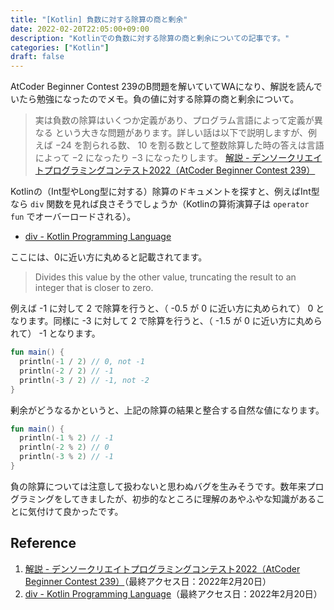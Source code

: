 ```yaml
---
title: "[Kotlin] 負数に対する除算の商と剰余"
date: 2022-02-20T22:05:00+09:00
description: "Kotlinでの負数に対する除算の商と剰余についての記事です。"
categories: ["Kotlin"]
draft: false
---
```


AtCoder Beginner Contest 239のB問題を解いていてWAになり、解説を読んでいたら勉強になったのでメモ。負の値に対する除算の商と剰余について。

> 実は負数の除算はいくつか定義があり、プログラム言語によって定義が異なる という大きな問題があります。詳しい話は以下で説明しますが、例えば −24 を割られる数、 10 を割る数として整数除算した時の答えは言語によって −2 になったり −3 になったりします。
> [解説 - デンソークリエイトプログラミングコンテスト2022（AtCoder Beginner Contest 239）](https://atcoder.jp/contests/abc239/editorial/3390)

Kotlinの（Int型やLong型に対する）除算のドキュメントを探すと、例えばInt型なら `div` 関数を見れば良さそうでしょうか（Kotlinの算術演算子は `operator fun` でオーバーロードされる）。

- [div - Kotlin Programming Language](https://kotlinlang.org/api/latest/jvm/stdlib/kotlin/-int/div.html)

ここには、0に近い方に丸めると記載されてます。

> Divides this value by the other value, truncating the result to an integer that is closer to zero.

例えば -1 に対して 2 で除算を行うと、（ -0.5 が 0 に近い方に丸められて） 0 となります。同様に -3 に対して 2 で除算を行うと、（ -1.5 が 0 に近い方に丸められて） -1 となります。

```kotlin
fun main() {
  println(-1 / 2) // 0, not -1
  println(-2 / 2) // -1
  println(-3 / 2) // -1, not -2
}
```

剰余がどうなるかというと、上記の除算の結果と整合する自然な値になります。

```kotlin
fun main() {
  println(-1 % 2) // -1
  println(-2 % 2) // 0
  println(-3 % 2) // -1
}
```

負の除算については注意して扱わないと思わぬバグを生みそうです。数年来プログラミングをしてきましたが、初歩的なところに理解のあやふやな知識があることに気付けて良かったです。

## Reference
1. [解説 - デンソークリエイトプログラミングコンテスト2022（AtCoder Beginner Contest 239）](https://atcoder.jp/contests/abc239/editorial/3390)（最終アクセス日：2022年2月20日）
2. [div - Kotlin Programming Language](https://kotlinlang.org/api/latest/jvm/stdlib/kotlin/-int/div.html)（最終アクセス日：2022年2月20日）

